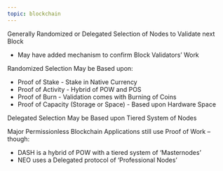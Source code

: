 ```yaml
---
topic: blockchain
---
```

Generally Randomized or Delegated Selection of Nodes to Validate next Block
- May have added mechanism to confirm Block Validators’ Work

Randomized Selection May be Based upon:
- Proof of Stake - Stake in Native Currency
- Proof of Activity - Hybrid of POW and POS
- Proof of Burn - Validation comes with Burning of Coins
- Proof of Capacity (Storage or Space) - Based upon Hardware Space

Delegated Selection May be Based upon Tiered System of Nodes 

Major Permissionless Blockchain Applications still use Proof of Work – though:
- DASH is a hybrid of POW with a tiered system of ‘Masternodes’
- NEO uses a Delegated protocol of ‘Professional Nodes’

